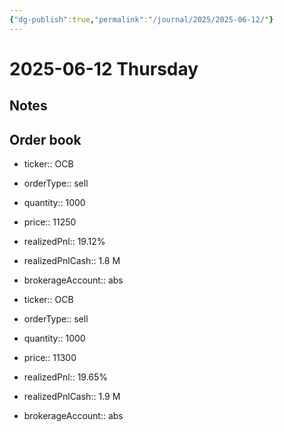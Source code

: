 ```yaml
---
{"dg-publish":true,"permalink":"/journal/2025/2025-06-12/"}
---
```


# 2025-06-12 Thursday

## Notes

## Order book

- ticker:: OCB
- orderType:: sell
- quantity:: 1000
- price:: 11250
- realizedPnl:: 19.12%
- realizedPnlCash:: 1.8 M
- brokerageAccount:: abs

- ticker:: OCB
- orderType:: sell
- quantity:: 1000
- price:: 11300
- realizedPnl:: 19.65%
- realizedPnlCash:: 1.9 M
- brokerageAccount:: abs